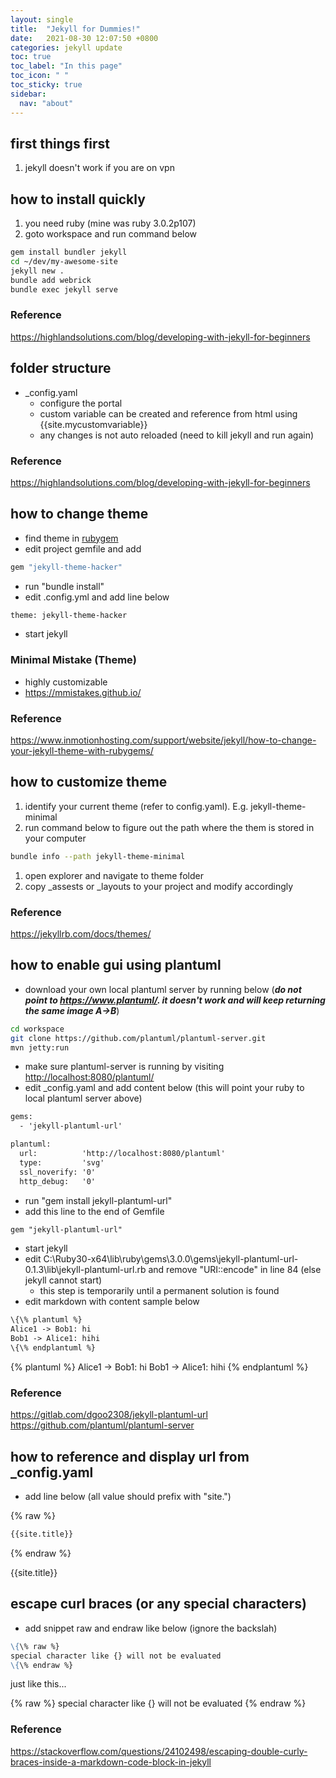 ```yaml
---
layout: single
title:  "Jekyll for Dummies!"
date:   2021-08-30 12:07:50 +0800
categories: jekyll update
toc: true
toc_label: "In this page"
toc_icon: " "
toc_sticky: true
sidebar:
  nav: "about"
---
```

## first things first

1. jekyll doesn't work if you are on vpn

## how to install quickly

1. you need ruby (mine was ruby 3.0.2p107)
2. goto workspace and run command below

```sh
gem install bundler jekyll
cd ~/dev/my-awesome-site
jekyll new .
bundle add webrick
bundle exec jekyll serve
```

### Reference

<https://highlandsolutions.com/blog/developing-with-jekyll-for-beginners>

## folder structure

* _config.yaml
  * configure the portal
  * custom variable can be created and reference from html using {{site.mycustomvariable}}
  * any changes is not auto reloaded (need to kill jekyll and run again)

### Reference

<https://highlandsolutions.com/blog/developing-with-jekyll-for-beginners>

## how to change theme

* find theme in [rubygem](https://rubygems.org/search?utf8=%E2%9C%93&query=jekyll-theme)
* edit project gemfile and add

```sh
gem "jekyll-theme-hacker"
```

* run "bundle install"
* edit .config.yml and add line below

```sh
theme: jekyll-theme-hacker
```

* start jekyll

### Minimal Mistake (Theme)

* highly customizable
* <https://mmistakes.github.io/>

### Reference

<https://www.inmotionhosting.com/support/website/jekyll/how-to-change-your-jekyll-theme-with-rubygems/>

## how to customize theme

1. identify your current theme (refer to config.yaml). E.g. jekyll-theme-minimal
2. run command below to figure out the path where the them is stored in your computer

```sh
bundle info --path jekyll-theme-minimal
```

1. open explorer and navigate to theme folder
1. copy _assests or _layouts to your project and modify accordingly

### Reference

<https://jekyllrb.com/docs/themes/>

## how to enable gui using plantuml

* download your own local plantuml server by running below (***do not point to <https://www.plantuml/>. it doesn't work and will keep returning the same image A->B***)

```sh
cd workspace
git clone https://github.com/plantuml/plantuml-server.git
mvn jetty:run
```

* make sure plantuml-server is running by visiting <http://localhost:8080/plantuml/>
* edit _config.yaml and add content below (this will point your ruby to local plantuml server above)

```txt
gems:
  - 'jekyll-plantuml-url'

plantuml:
  url:          'http://localhost:8080/plantuml' 
  type:         'svg'
  ssl_noverify: '0'
  http_debug:   '0'
```

* run "gem install jekyll-plantuml-url"
* add this line to the end of Gemfile

```txt
gem "jekyll-plantuml-url"
```

* start jekyll
* edit C:\Ruby30-x64\lib\ruby\gems\3.0.0\gems\jekyll-plantuml-url-0.1.3\lib\jekyll-plantuml-url.rb and remove "URI::encode" in line 84 (else jekyll cannot start)
  * this step is temporarily until a permanent solution is found
* edit markdown with content sample below

```txt
\{\% plantuml %}
Alice1 -> Bob1: hi
Bob1 -> Alice1: hihi
\{\% endplantuml %}
```

{% plantuml %}
Alice1 -> Bob1: hi
Bob1 -> Alice1: hihi
{% endplantuml %}

### Reference

<https://gitlab.com/dgoo2308/jekyll-plantuml-url>
<https://github.com/plantuml/plantuml-server>

## how to reference and display url from _config.yaml

* add line below (all value should prefix with "site.")

{% raw %}

```markdown
{{site.title}}
```

{% endraw %}

{{site.title}}

## escape curl braces (or any special characters)

* add snippet raw and endraw like below (ignore the backslah)

```markdown
\{\% raw %}
special character like {} will not be evaluated
\{\% endraw %}
```

just like this...

{% raw %}
special character like {} will not be evaluated
{% endraw %}

### Reference

<https://stackoverflow.com/questions/24102498/escaping-double-curly-braces-inside-a-markdown-code-block-in-jekyll>
